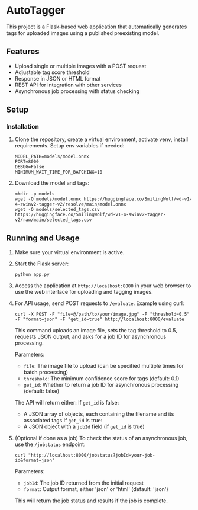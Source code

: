 # AutoTagger

This project is a Flask-based web application that automatically generates tags for uploaded images using a published preexisting model.

## Features

- Upload single or multiple images with a POST request
- Adjustable tag score threshold
- Response in JSON or HTML format
- REST API for integration with other services
- Asynchronous job processing with status checking

## Setup

### Installation

1. Clone the repository, create a virtual environment, activate venv, install requirements. Setup env variables if needed:

   ```
   MODEL_PATH=models/model.onnx
   PORT=8000
   DEBUG=False
   MINIMUM_WAIT_TIME_FOR_BATCHING=10
   ```

2. Download the model and tags:
   ```
   mkdir -p models
   wget -O models/model.onnx https://huggingface.co/SmilingWolf/wd-v1-4-swinv2-tagger-v2/resolve/main/model.onnx
   wget -O models/selected_tags.csv https://huggingface.co/SmilingWolf/wd-v1-4-swinv2-tagger-v2/raw/main/selected_tags.csv
   ```

## Running and Usage

1. Make sure your virtual environment is active.

2. Start the Flask server:

   ```
   python app.py
   ```

3. Access the application at `http://localhost:8000` in your web browser to use the web interface for uploading and tagging images.

4. For API usage, send POST requests to `/evaluate`. Example using curl:

   ```
   curl -X POST -F "file=@/path/to/your/image.jpg" -F "threshold=0.5" -F "format=json" -F "get_id=true" http://localhost:8000/evaluate
   ```

   This command uploads an image file, sets the tag threshold to 0.5, requests JSON output, and asks for a job ID for asynchronous processing.

   Parameters:

   - `file`: The image file to upload (can be specified multiple times for batch processing)
   - `threshold`: The minimum confidence score for tags (default: 0.1)
   - `get_id`: Whether to return a job ID for asynchronous processing (default: false)

   The API will return either:
   If `get_id` is false:
   - A JSON array of objects, each containing the filename and its associated tags
   If `get_id` is true:
   - A JSON object with a `jobId` field (if `get_id` is true)

5. (Optional if done as a job) To check the status of an asynchronous job, use the `/jobstatus` endpoint:

   ```
   curl "http://localhost:8000/jobstatus?jobId=your-job-id&format=json"
   ```

   Parameters:

   - `jobId`: The job ID returned from the initial request
   - `format`: Output format, either 'json' or 'html' (default: 'json')

   This will return the job status and results if the job is complete.